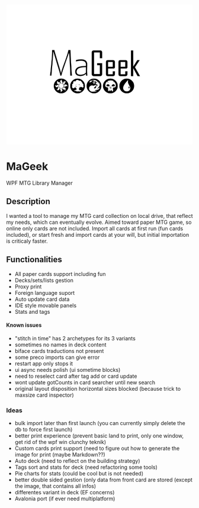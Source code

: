 ![MaGeek](/Graph/Title.png "MaGeek")

# MaGeek

WPF MTG Library Manager 

## Description

I wanted a tool to manage my MTG card collection on local drive, that reflect my needs, which can eventually evolve.
Aimed toward paper MTG game, so online only cards are not included.
Import all cards at first run (fun cards included), or start fresh and import cards at your will, 
but initial importation is criticaly faster.

## Functionalities

-	All paper cards support including fun
-	Decks/sets/lists gestion
-	Proxy print
-	Foreign language suport
-	Auto update card data
-	IDE style movable panels
-	Stats and tags

#### Known issues

-	"stitch in time" has 2 archetypes for its 3 variants
-	sometimes no names in deck content
-	biface cards traductions not present
-	some preco imports can give error
-	restart app only stops it
-	ui async needs polish (ui sometime blocks)
-	need to reselect card after tag add or card update
-	wont update gotCounts in card searcher until new search
-	original layout disposition horizontal sizes blocked (because trick to maxsize card inspector)

### Ideas

-	bulk import later than first launch (you can currently simply delete the db to force first launch)
-	better print experience (prevent basic land to print, only one window, get rid of the wpf win clunchy teknik)
-	Custom cards print support (need to figure out how to generate the image for print (maybe Markdown??)
-	Auto deck (need to reflect on the building strategy)
-	Tags sort and stats for deck (need refactoring some tools)
-	Pie charts for stats (could be cool but is not needed)
-	better double sided gestion (only data from front card are stored (except the image, that contains all infos)
-	differentes variant in deck (EF concerns)
-	Avalonia port (if ever need multiplatform)
